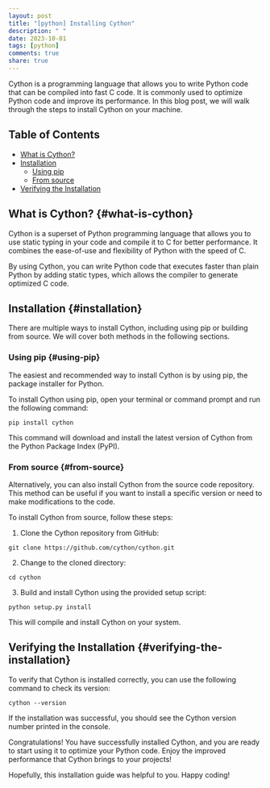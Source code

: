 ```yaml
---
layout: post
title: "[python] Installing Cython"
description: " "
date: 2023-10-01
tags: [python]
comments: true
share: true
---
```


Cython is a programming language that allows you to write Python code that can be compiled into fast C code. It is commonly used to optimize Python code and improve its performance. In this blog post, we will walk through the steps to install Cython on your machine.

## Table of Contents
- [What is Cython?](#what-is-cython)
- [Installation](#installation)
  - [Using pip](#using-pip)
  - [From source](#from-source)
- [Verifying the Installation](#verifying-the-installation)

## What is Cython? {#what-is-cython}

Cython is a superset of Python programming language that allows you to use static typing in your code and compile it to C for better performance. It combines the ease-of-use and flexibility of Python with the speed of C.

By using Cython, you can write Python code that executes faster than plain Python by adding static types, which allows the compiler to generate optimized C code.

## Installation {#installation}

There are multiple ways to install Cython, including using pip or building from source. We will cover both methods in the following sections.

### Using pip {#using-pip}

The easiest and recommended way to install Cython is by using pip, the package installer for Python.

To install Cython using pip, open your terminal or command prompt and run the following command:

```shell
pip install cython
```

This command will download and install the latest version of Cython from the Python Package Index (PyPI).

### From source {#from-source}

Alternatively, you can also install Cython from the source code repository. This method can be useful if you want to install a specific version or need to make modifications to the code.

To install Cython from source, follow these steps:

1. Clone the Cython repository from GitHub:

```shell
git clone https://github.com/cython/cython.git
```

2. Change to the cloned directory:

```shell
cd cython
```

3. Build and install Cython using the provided setup script:

```shell
python setup.py install
```

This will compile and install Cython on your system.

## Verifying the Installation {#verifying-the-installation}

To verify that Cython is installed correctly, you can use the following command to check its version:

```shell
cython --version
```

If the installation was successful, you should see the Cython version number printed in the console.

Congratulations! You have successfully installed Cython, and you are ready to start using it to optimize your Python code. Enjoy the improved performance that Cython brings to your projects!

Hopefully, this installation guide was helpful to you. Happy coding!